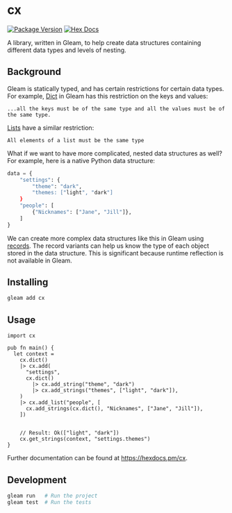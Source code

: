 # cx

[![Package Version](https://img.shields.io/hexpm/v/cx)](https://hex.pm/packages/cx)
[![Hex Docs](https://img.shields.io/badge/hex-docs-ffaff3)](https://hexdocs.pm/cx/)

A library, written in Gleam, to help create data structures containing
different data types and levels of nesting.

## Background

Gleam is statically typed, and has certain restrictions for certain data types.
For example, [Dict](https://hexdocs.pm/gleam_stdlib/gleam/dict.html) in Gleam
has this restriction on the keys and values:

```
...all the keys must be of the same type and all the values must be of the same type.
```

[Lists](https://hexdocs.pm/gleam_stdlib/gleam/list.html) have a similar restriction:

```
All elements of a list must be the same type
```

What if we want to have more complicated, nested data structures as well? For
example, here is a native Python data structure:

```python
data = {
    "settings": {
        "theme": "dark",
        "themes: ["light", "dark"]
    }
    "people": [
        {"Nicknames": ["Jane", "Jill"]},
    ]
}
```

We can create more complex data structures like this in Gleam using
[records](https://tour.gleam.run/data-types/records/). The record variants
can help us know the type of each object stored in the data structure. This is
significant because runtime reflection is not available in Gleam.

## Installing
```sh
gleam add cx
```

## Usage

```gleam
import cx

pub fn main() {
  let context =
    cx.dict()
    |> cx.add(
      "settings",
      cx.dict()
        |> cx.add_string("theme", "dark")
        |> cx.add_strings("themes", ["light", "dark"]),
    )
    |> cx.add_list("people", [
      cx.add_strings(cx.dict(), "Nicknames", ["Jane", "Jill"]),
    ])


    // Result: Ok(["light", "dark"])
    cx.get_strings(context, "settings.themes")
}
```

Further documentation can be found at <https://hexdocs.pm/cx>.

## Development

```sh
gleam run   # Run the project
gleam test  # Run the tests
```
